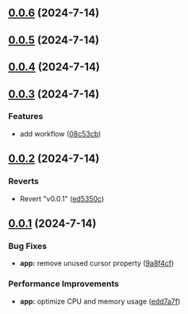 ## [0.0.6](https://github.com/a145789/sys-speed/compare/v0.0.5...v0.0.6) (2024-7-14)



## [0.0.5](https://github.com/a145789/sys-speed/compare/v0.0.4...v0.0.5) (2024-7-14)



## [0.0.4](https://github.com/a145789/sys-speed/compare/v0.0.3...v0.0.4) (2024-7-14)



## [0.0.3](https://github.com/a145789/sys-speed/compare/v0.0.2...v0.0.3) (2024-7-14)


### Features

* add workflow ([08c53cb](https://github.com/a145789/sys-speed/commit/08c53cb88fc07c133ed684e332c1afe67abf60da))



## [0.0.2](https://github.com/a145789/sys-speed/compare/v0.0.1...v0.0.2) (2024-7-14)


### Reverts

* Revert "v0.0.1" ([ed5350c](https://github.com/a145789/sys-speed/commit/ed5350c7f365f6b20493c711677018390ab66062))



## [0.0.1](https://github.com/a145789/sys-speed/compare/edd7a7fbe4e0d99991ad36f977482c01d4a4927f...v0.0.1) (2024-7-14)


### Bug Fixes

* **app:** remove unused cursor property ([9a8f4cf](https://github.com/a145789/sys-speed/commit/9a8f4cfbfedd41d2d92d1c2ded1990ccffd06899))


### Performance Improvements

* **app:** optimize CPU and memory usage ([edd7a7f](https://github.com/a145789/sys-speed/commit/edd7a7fbe4e0d99991ad36f977482c01d4a4927f))



